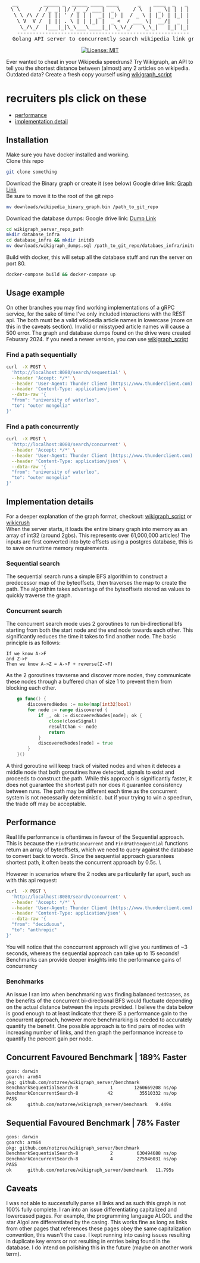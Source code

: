 <div align = "center">
<pre>
__        _____ _  _____ ____ ____      _    ____  _   _
\ \      / /_ _| |/ /_ _/ ___|  _ \    / \  |  _ \| | | |
 \ \ /\ / / | || ' / | | |  _| |_) |  / _ \ | |_) | |_| |
  \ V  V /  | || . \ | | |_| |  _ <  / ___ \|  __/|  _  |
   \_/\_/  |___|_|\_\___\____|_| \_\/_/   \_\_|   |_| |_|
  -------------------------------------------------------
  Golang API server to concurrently search wikipedia link graph
</pre>
    
[![License: MIT](https://img.shields.io/badge/License-MIT-yellow.svg)](https://opensource.org/licenses/MIT)

</div>

Ever wanted to cheat in your Wikipedia speedruns?
Try Wikigraph, an API to tell you the shortest distance between (almost) any 2 articles on wikipedia.
Outdated data? Create a fresh copy yourself using [wikigraph_script](https://github.com/notzree/wikigraph_script)

# recruiters pls click on these

- [performance](#Benchmarks)
- [implementation detail](#Implementation-details)

  
## Installation
Make sure you have docker installed and working. \
Clone this repo
```sh
git clone something 
```
Download the Binary graph or create it (see below)
Google drive link: [Graph Link](https://drive.google.com/file/d/1GDBSYfmq6aJpdc_6L5Q5RVJDWMi0vTiK/view?usp=sharing) \
Be sure to move it to the root of the git repo
```sh
mv downloads/wikipedia_binary_graph.bin /path_to_git_repo
```
Download the database dumps:
Google drive link: [Dump Link](https://drive.google.com/file/d/10kCHg-DeNeQ36ASptNBYBzsh90-opFnS/view?usp=drive_link)
```sh
cd wikigraph_server_repo_path
mkdir database_infra
cd database_infra && mkdir initdb
mv downloads/wikigraph_dumps.sql /path_to_git_repo/databaes_infra/initdb
```
Build with docker, this will setup all the database stuff and run the server on port 80.
```sh
docker-compose build && docker-compose up
```
## Usage example
On other branches you may find working implementations of a gRPC service, for the sake of time I've only included interactions with the REST api.
The both must be a valid wikipedia article names in lowercase (more on this in the caveats section).
Invalid or misstyped article names will cause a 500 error.
The graph and database dumps found on the drive were created Feburary 2024. If you need a newer version, you can use [wikigraph_script](https://github.com/notzree/wikigraph_script)
### Find a path sequentially
```sh
curl  -X POST \
  'http://localhost:8080/search/sequential' \
  --header 'Accept: */*' \
  --header 'User-Agent: Thunder Client (https://www.thunderclient.com)' \
  --header 'Content-Type: application/json' \
  --data-raw '{
  "from": "university of waterloo",
  "to": "outer mongolia"
}'
```
### Find a path concurrently
```sh
curl  -X POST \
  'http://localhost:8080/search/concurrent' \
  --header 'Accept: */*' \
  --header 'User-Agent: Thunder Client (https://www.thunderclient.com)' \
  --header 'Content-Type: application/json' \
  --data-raw '{
  "from": "university of waterloo",
  "to": "outer mongolia"
}'
```
## Implementation details
For a deeper explanation of the graph format, checkout: [wikigraph_script](https://github.com/notzree/wikigraph_script) or [wikicrush](https://github.com/trishume/wikicrush) \
When the server starts, it loads the entire binary graph into memory as an array of int32 (around 2gbs). This represents over 61,000,000 articles!
The inputs are first converted into byte offsets using a postgres database, this is to save on runtime memory requirements.
### Sequential search
The sequential search runs a simple BFS algorithim to construct a predecessor map of the byteoffsets, then traverses the map to create the path. The algorithim takes advantage of the byteoffsets stored as values to quickly traverse the graph.
### Concurrent search
The concurrent search mode uses 2 goroutines to run bi-directional bfs starting from both the start node and the end node towards each other. This significantly reduces the time it takes to find another node. The basic principle is as follows:
```
If we know A->F
and Z->F
Then we know A->Z = A->F + reverse(Z->F)
```
As the 2 goroutines travserse and discover more nodes, they communicate these nodes through a buffered chan of size 1 to prevent them from blocking each other.
```go
	go func() {
		discoveredNodes := make(map[int32]bool)
		for node := range discovered {
			if _, ok := discoveredNodes[node]; ok {
				close(closeSignal)
				resultChan <- node
				return
			}
			discoveredNodes[node] = true
		}
	}()
```
 A third goroutine will keep track of visited nodes and when it deteces a middle node that both goroutines have detected, signals to exist and proceeds to construct the path.
While this approach is significantly faster, it does not guarantee the shortest path nor does it guarantee consistency between runs. The path may be different each time as the concurrent system is not necessarily deterministic. but if your trying to win a speedrun, the trade off may be acceptable. 

## Performance 
Real life performance is oftentimes in favour of the Sequential approach. This is because the `FindPathConcurrent` and `FindPathSequential` functions return an array of byteoffsets, which we need to query against the database to convert back to words. Since the sequential approach guarantees shortest path, it often beats the concurrent approach by 0.5s. \

However in scenarios where the 2 nodes are particularily far apart, such as with this api request:
```sh
curl  -X POST \
  'http://localhost:8080/search/concurrent' \
  --header 'Accept: */*' \
  --header 'User-Agent: Thunder Client (https://www.thunderclient.com)' \
  --header 'Content-Type: application/json' \
  --data-raw '{
  "from": "deciduous",
  "to": "anthropic"
}'
```
You will notice that the conccurrent approach will give you runtimes of ~3 seconds, whereas the sequential approach can take up to 15 seconds!
Benchmarks can provide deeper insights into the performance gains of concurrency

### Benchmarks

An issue I ran into when benchmarking was finding balanced testcases, as the benefits of the concurrent bi-directional BFS would fluctuate depending on the actual distance between the inputs provided. I believe the data below is good enough to at least indicate that there IS a performance gain to the concurrent approach, however more benchmarking is needed to accurately quantify the benefit. One possible approach is to find pairs of nodes with increasing number of links, and then graph the performance increase to quantify the percent gain per node.
<p float="left">
<div>
<h2>Concurrent Favoured Benchmark | 189% Faster</h2>
 
 ```sh
goos: darwin
goarch: arm64
pkg: github.com/notzree/wikigraph_server/benchmark
BenchmarkSequentialSearch-8            1        1260669208 ns/op
BenchmarkConcurrentSearch-8           42          35510332 ns/op
PASS
ok      github.com/notzree/wikigraph_server/benchmark   9.449s
 ```

</div>
<div>
<h2>Sequential Favoured Benchmark | 78% Faster</h2>
 
 ```sh
 goos: darwin
goarch: arm64
pkg: github.com/notzree/wikigraph_server/benchmark
BenchmarkSequentialSearch-8            2         630494688 ns/op
BenchmarkConcurrentSearch-8            4         275946031 ns/op
PASS
ok      github.com/notzree/wikigraph_server/benchmark   11.795s
 ```
</div>
</p>

## Caveats 
I was not able to successfully parse all links and as such this graph is not 100% fully complete. I ran into an issue differentiating capitalized and lowercased pages. For example, the programming language ALGOL and the star Algol are differentiated by the casing. This works fine as long as links from other pages that references these pages obey the same capitalization convention, this wasn't the case. I kept running into casing issues resulting in duplicate key errors or not resulting in entries being found in the database. I do intend on polishing this in the future (maybe on another work term).








